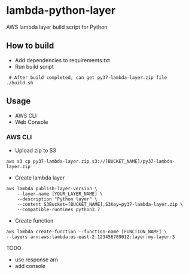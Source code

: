 # lambda-python-layer
AWS lambda layer build script for Python

## How to build
- Add dependencies to requirements.txt
- Run build script
```shell
 # After build completed, can get py37-lambda-layer.zip file
./build.sh
```

## Usage
 - AWS CLI
 - Web Console

### AWS CLI
- Upload zip to S3
```shell
aws s3 cp py37-lambda-layer.zip s3://[BUCKET_NAME]/py37-lambda-layer.zip
```
- Create lambda layer
```shell
aws lambda publish-layer-version \
    --layer-name [YOUR_LAYER_NAME] \
    --description "Python layer" \
    --content S3Bucket=[BUCKET_NAME],S3Key=py37-lambda-layer.zip \
    --compatible-runtimes python3.7
```
- Create function
```shell
aws lambda create-function --function-name [FUNCTION_NAME] \
--layers arn:aws:lambda:us-east-2:123456789012:layer:my-layer:3
```

 TODO
 - use response arn
 - add console
